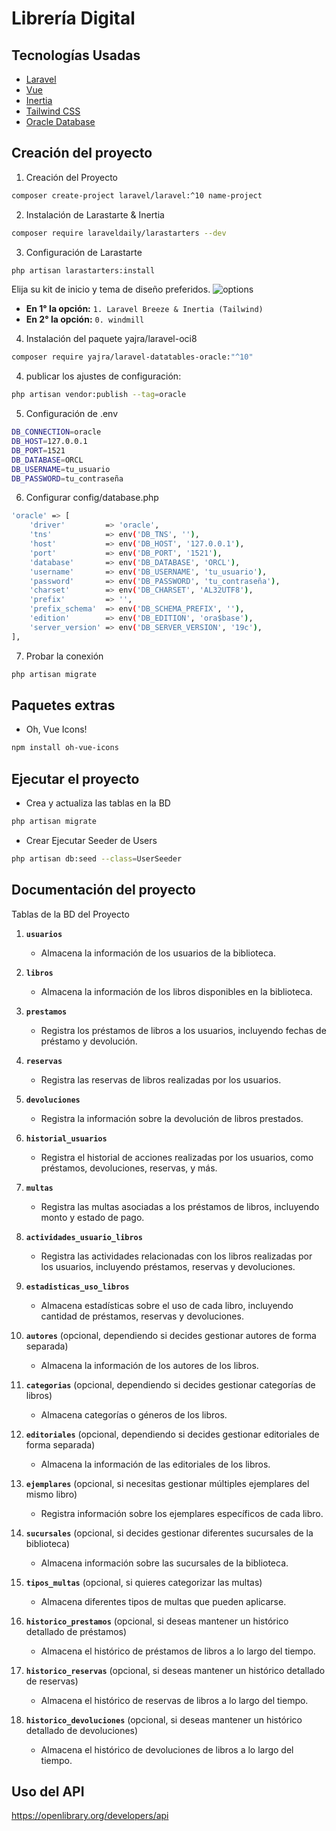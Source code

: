 # Librería Digital
>

## Tecnologías Usadas
- [Laravel](https://laravel.com/docs/11.x/installation)
- [Vue](https://vuejs.org/guide/introduction.html)
- [Inertia](https://inertiajs.com/server-side-setup)
- [Tailwind CSS](https://tailwindcss.com/docs/installation)
- [Oracle Database](https://docs.oracle.com/en/cloud/paas/base-database/index.html)



## Creación del proyecto
1. Creación del Proyecto
```bash
composer create-project laravel/laravel:^10 name-project
```

2. Instalación de Larastarte & Inertia
```bash
composer require laraveldaily/larastarters --dev
```

3. Configuración de Larastarte
```bash
php artisan larastarters:install
```

Elija su kit de inicio y tema de diseño preferidos.
![options](https://camo.githubusercontent.com/6d2cf72816ff06dd6f0a657783357ad2da9cdf6c1c467debaff4fe681f0a077a/68747470733a2f2f6c61726176656c6461696c792e636f6d2f75706c6f6164732f323032332f30322f3232303331343331332d64333035353035312d333939372d343237642d393864662d3862633762626433346464372e706e67)
- **En 1° la opción:** ``1. Laravel Breeze & Inertia (Tailwind)``
- **En 2° la opción:** ``0. windmill``

4.  Instalación del paquete yajra/laravel-oci8
```bash
composer require yajra/laravel-datatables-oracle:"^10"
```

4. publicar los ajustes de configuración: 
```bash
php artisan vendor:publish --tag=oracle
```

5. Configuración de .env
```bash
DB_CONNECTION=oracle
DB_HOST=127.0.0.1
DB_PORT=1521
DB_DATABASE=ORCL
DB_USERNAME=tu_usuario
DB_PASSWORD=tu_contraseña
```

6. Configurar config/database.php
```bash
'oracle' => [
    'driver'         => 'oracle',
    'tns'            => env('DB_TNS', ''),
    'host'           => env('DB_HOST', '127.0.0.1'),
    'port'           => env('DB_PORT', '1521'),
    'database'       => env('DB_DATABASE', 'ORCL'),
    'username'       => env('DB_USERNAME', 'tu_usuario'),
    'password'       => env('DB_PASSWORD', 'tu_contraseña'),
    'charset'        => env('DB_CHARSET', 'AL32UTF8'),
    'prefix'         => '',
    'prefix_schema'  => env('DB_SCHEMA_PREFIX', ''),
    'edition'        => env('DB_EDITION', 'ora$base'),
    'server_version' => env('DB_SERVER_VERSION', '19c'),
],
```

7. Probar la conexión
```bash
php artisan migrate
```

## Paquetes extras
- Oh, Vue Icons!
```bash
npm install oh-vue-icons
```

## Ejecutar el proyecto
- Crea y actualiza las tablas en la BD
```bash
php artisan migrate
```

- Crear Ejecutar Seeder de Users
```bash
php artisan db:seed --class=UserSeeder
```

## Documentación del proyecto

Tablas de la BD del Proyecto

1. **`usuarios`**
   - Almacena la información de los usuarios de la biblioteca.

2. **`libros`**
   - Almacena la información de los libros disponibles en la biblioteca.

3. **`prestamos`**
   - Registra los préstamos de libros a los usuarios, incluyendo fechas de préstamo y devolución.

4. **`reservas`**
   - Registra las reservas de libros realizadas por los usuarios.

5. **`devoluciones`**
   - Registra la información sobre la devolución de libros prestados.

6. **`historial_usuarios`**
   - Registra el historial de acciones realizadas por los usuarios, como préstamos, devoluciones, reservas, y más.

7. **`multas`**
   - Registra las multas asociadas a los préstamos de libros, incluyendo monto y estado de pago.

8. **`actividades_usuario_libros`**
   - Registra las actividades relacionadas con los libros realizadas por los usuarios, incluyendo préstamos, reservas y devoluciones.

9. **`estadisticas_uso_libros`**
   - Almacena estadísticas sobre el uso de cada libro, incluyendo cantidad de préstamos, reservas y devoluciones.

10. **`autores`** (opcional, dependiendo si decides gestionar autores de forma separada)
    - Almacena la información de los autores de los libros.

11. **`categorias`** (opcional, dependiendo si decides gestionar categorías de libros)
    - Almacena categorías o géneros de los libros.

    <!-- Tablas No usadas pero se puede Implementar a Futuras Mejoras -->

12. **`editoriales`** (opcional, dependiendo si decides gestionar editoriales de forma separada)
    - Almacena la información de las editoriales de los libros.

13. **`ejemplares`** (opcional, si necesitas gestionar múltiples ejemplares del mismo libro)
    - Registra información sobre los ejemplares específicos de cada libro.

14. **`sucursales`** (opcional, si decides gestionar diferentes sucursales de la biblioteca)
    - Almacena información sobre las sucursales de la biblioteca.

15. **`tipos_multas`** (opcional, si quieres categorizar las multas)
    - Almacena diferentes tipos de multas que pueden aplicarse.

16. **`historico_prestamos`** (opcional, si deseas mantener un histórico detallado de préstamos)
    - Almacena el histórico de préstamos de libros a lo largo del tiempo.

17. **`historico_reservas`** (opcional, si deseas mantener un histórico detallado de reservas)
    - Almacena el histórico de reservas de libros a lo largo del tiempo.

18. **`historico_devoluciones`** (opcional, si deseas mantener un histórico detallado de devoluciones)
    - Almacena el histórico de devoluciones de libros a lo largo del tiempo.

## Uso del API
https://openlibrary.org/developers/api